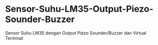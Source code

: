 # Sensor-Suhu-LM35-Output-Piezo-Sounder-Buzzer
Sensor Suhu LM35 dengan Output Piezo Sounder/Buzzer dan Virtual Terminal
